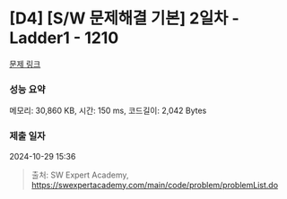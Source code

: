 # [D4] [S/W 문제해결 기본] 2일차 - Ladder1 - 1210 

[문제 링크](https://swexpertacademy.com/main/code/problem/problemDetail.do?contestProbId=AV14ABYKADACFAYh) 

### 성능 요약

메모리: 30,860 KB, 시간: 150 ms, 코드길이: 2,042 Bytes

### 제출 일자

2024-10-29 15:36



> 출처: SW Expert Academy, https://swexpertacademy.com/main/code/problem/problemList.do